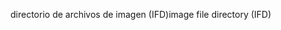 <span data-ttu-id="6cf27-101">directorio de archivos de imagen (IFD)</span><span class="sxs-lookup"><span data-stu-id="6cf27-101">image file directory (IFD)</span></span>